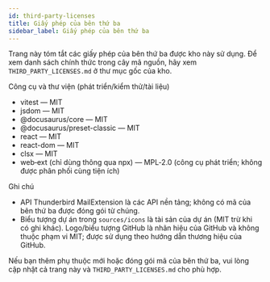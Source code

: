 ```yaml
---
id: third-party-licenses
title: Giấy phép của bên thứ ba
sidebar_label: Giấy phép của bên thứ ba
---
```


Trang này tóm tắt các giấy phép của bên thứ ba được kho này sử dụng. Để xem danh sách chính thức trong cây mã nguồn, hãy xem `THIRD_PARTY_LICENSES.md` ở thư mục gốc của kho.

Công cụ và thư viện (phát triển/kiểm thử/tài liệu)

- vitest — MIT
- jsdom — MIT
- @docusaurus/core — MIT
- @docusaurus/preset-classic — MIT
- react — MIT
- react-dom — MIT
- clsx — MIT
- web‑ext (chỉ dùng thông qua npx) — MPL‑2.0 (công cụ phát triển; không được phân phối cùng tiện ích)

Ghi chú

- API Thunderbird MailExtension là các API nền tảng; không có mã của bên thứ ba được đóng gói từ chúng.
- Biểu tượng dự án trong `sources/icons` là tài sản của dự án (MIT trừ khi có ghi khác). Logo/biểu tượng GitHub là nhãn hiệu của GitHub và không thuộc phạm vi MIT; được sử dụng theo hướng dẫn thương hiệu của GitHub.

Nếu bạn thêm phụ thuộc mới hoặc đóng gói mã của bên thứ ba, vui lòng cập nhật cả trang này và `THIRD_PARTY_LICENSES.md` cho phù hợp.
